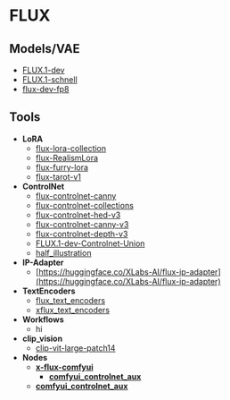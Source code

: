 # FLUX

## Models/VAE

- [FLUX.1-dev](https://huggingface.co/black-forest-labs/FLUX.1-dev)
- [FLUX.1-schnell](https://huggingface.co/black-forest-labs/FLUX.1-schnell)
- [flux-dev-fp8](https://huggingface.co/XLabs-AI/flux-dev-fp8)

## Tools

- **LoRA**
  - [flux-lora-collection](https://huggingface.co/XLabs-AI/flux-lora-collection)
  - [flux-RealismLora](https://huggingface.co/XLabs-AI/flux-RealismLora)
  - [flux-furry-lora](https://huggingface.co/XLabs-AI/flux-furry-lora)
  - [flux-tarot-v1](https://huggingface.co/multimodalart/flux-tarot-v1)
- **ControlNet**
  - [flux-controlnet-canny](https://huggingface.co/XLabs-AI/flux-controlnet-canny)
  - [flux-controlnet-collections](https://huggingface.co/XLabs-AI/flux-controlnet-collections)
  - [flux-controlnet-hed-v3](https://huggingface.co/XLabs-AI/flux-controlnet-hed-v3)
  - [flux-controlnet-canny-v3](https://huggingface.co/XLabs-AI/flux-controlnet-canny-v3)
  - [flux-controlnet-depth-v3](https://huggingface.co/XLabs-AI/flux-controlnet-depth-v3)
  - [FLUX.1-dev-Controlnet-Union](https://huggingface.co/InstantX/FLUX.1-dev-Controlnet-Union)
  - [half_illustration](https://huggingface.co/davisbro/half_illustration)
- **IP-Adapter**
  - [https://huggingface.co/XLabs-AI/flux-ip-adapter](https://huggingface.co/XLabs-AI/flux-ip-adapter)
- **TextEncoders**
  - [flux_text_encoders](https://huggingface.co/comfyanonymous/flux_text_encoders)
  - [xflux_text_encoders](https://huggingface.co/XLabs-AI/xflux_text_encoders)
- **Workflows**
  - hi
- **clip_vision**
  - [clip-vit-large-patch14](https://huggingface.co/openai/clip-vit-large-patch14)
- **Nodes**
  - **[x-flux-comfyui](https://github.com/XLabs-AI/x-flux-comfyui)**
    - **[comfyui_controlnet_aux](https://github.com/Fannovel16/comfyui_controlnet_aux)**
  - **[comfyui_controlnet_aux](https://github.com/Fannovel16/comfyui_controlnet_aux)**
